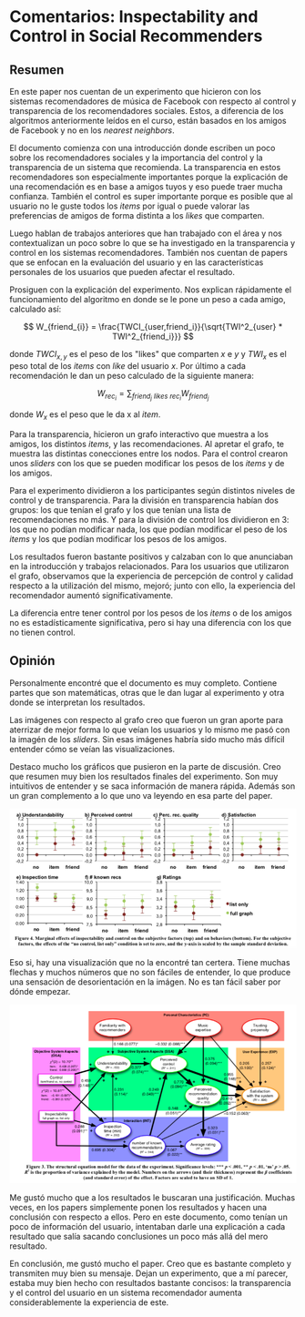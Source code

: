 # Comentarios: Inspectability and Control in Social Recommenders
## Resumen
En este paper nos cuentan de un experimento que hicieron con los sistemas recomendadores de música de Facebook con respecto al control y transparencia de los recomendadores sociales. Estos, a diferencia de los algoritmos anteriormente leídos en el curso, están basados en los amigos de Facebook y no en los *nearest neighbors*.

El documento comienza con una introducción donde escriben un poco sobre los recomendadores sociales y la importancia del control y la transparencia de un sistema que recomienda. La transparencia en estos recomendadores son especialmente importantes porque la explicación de una recomendación es en base a amigos tuyos y eso puede traer mucha confianza. También el control es super importante porque es posible que al usuario no le guste todos los *items* por igual o puede valorar las preferencias de amigos de forma distinta a los *likes* que comparten.

Luego hablan de trabajos anteriores que han trabajado con el área y nos contextualizan un poco sobre lo que se ha investigado en la transparencia y control en los sistemas recomendadores. También nos cuentan de papers que se enfocan en la evaluación del usuario y en las características personales de los usuarios que pueden afectar el resultado.

Prosiguen con la explicación del experimento. Nos explican rápidamente el funcionamiento del algoritmo en donde se le pone un peso a cada amigo, calculado así:

$$  W_{friend_{i}} = \frac{TWCI_{user,friend_i}}{\sqrt{TWI^2_{user} * TWI^2_{friend_i}}} $$

donde $TWCI_{x, y}$ es el peso de los "likes" que comparten $x$ e $y$ y $TWI_x$ es el peso total de los *items* con *like* del usuario $x$. Por último a cada recomendación le dan un peso calculado de la siguiente manera:

$$ W_{rec_i} = \sum_{friend_j \: likes \: rec_i} W_{friend_j} $$

donde $W_{x}$ es el peso que le da x al *item*.

Para la transparencia, hicieron un grafo interactivo que muestra a los amigos, los distintos *items*, y las recomendaciones. Al apretar el grafo, te muestra las distintas conecciones entre los nodos. Para el control crearon unos *sliders* con los que se pueden modificar los pesos de los *items* y de los amigos.

Para el experimento dividieron a los participantes según distintos niveles de control y de transparencia. Para la división en transparencia habían dos grupos: los que tenían el grafo y los que tenían una lista de recomendaciones no más. Y para la división de control los dividieron en 3: los que no podían modificar nada, los que podían modificar el peso de los *items* y los que podían modificar los pesos de los amigos.

Los resultados fueron bastante positivos y calzaban con lo que anunciaban en la introducción y trabajos relacionados. Para los usuarios que utilizaron el grafo, observamos que la experiencia de percepción de control y calidad respecto a la utilización del mismo, mejoró; junto con ello, la experiencia del recomendador aumentó significativamente.

La diferencia entre tener control por los pesos de los *items* o de los amigos no es estadísticamente significativa, pero si hay una diferencia con los que no tienen control.

## Opinión
Personalmente encontré que el documento es muy completo. Contiene partes que son matemáticas, otras que le dan lugar al experimento y otra donde se interpretan los resultados.

Las imágenes con respecto al grafo creo que fueron un gran aporte para aterrizar de mejor forma lo que veían los usuarios y lo mismo me pasó con la imagén de los *sliders*. Sin esas imágenes habría sido mucho más difícil entender cómo se veían las visualizaciones.

Destaco mucho los gráficos que pusieron en la parte de discusión. Creo que resumen muy bien los resultados finales del experimento. Son muy intuitivos de entender y se saca información de manera rápida. Además son un gran complemento a lo que uno va leyendo en esa parte del paper.

![Imagenes/Resultados.png](Imagenes/Resultados.png)

Eso si, hay una visualización que no la encontré tan certera. Tiene muchas flechas y muchos números que no son fáciles de entender, lo que produce una sensación de desorientación en la imágen. No es tan fácil saber por dónde empezar.

![Imagenes/Graphic.png](Imagenes/Graphic.png)

Me gustó mucho que a los resultados le buscaran una justificación. Muchas veces, en los papers simplemente ponen los resultados y hacen una conclusión con respecto a ellos. Pero en este documento, como tenían un poco de información del usuario, intentaban darle una explicación a cada resultado que salía sacando conclusiones un poco más allá del mero resultado.

En conclusión, me gustó mucho el paper. Creo que es bastante completo y transmiten muy bien su mensaje. Dejan un experimento, que a mí parecer, estaba muy bien hecho con resultados bastante concisos: la transparencia y el control del usuario en un sistema recomendador aumenta considerablemente la experiencia de este.